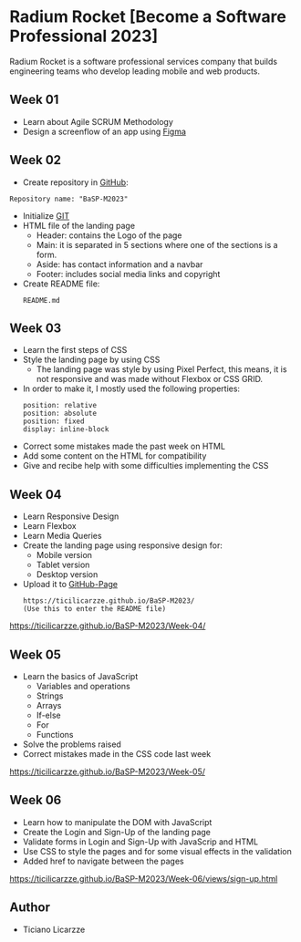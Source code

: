 # Radium Rocket [Become a Software Professional 2023]

Radium Rocket is a software professional services company that builds engineering teams who develop leading mobile and web products.

## Week 01
- Learn about Agile SCRUM Methodology
- Design a screenflow of an app using [Figma] 
  
## Week 02
- Create repository in [GitHub]:
```
Repository name: "BaSP-M2023"
```
- Initialize [GIT]
- HTML file of the landing page
  - Header: contains the Logo of the page
  - Main: it is separated in 5 sections where one of the sections is a form.
  - Aside: has contact information and a navbar
  - Footer: includes social media links and copyright
- Create README file:
  ```
  README.md
  ```

## Week 03
- Learn the first steps of CSS
- Style the landing page by using CSS
  - The landing page was style by using Pixel Perfect, this means, it is not responsive and was made without Flexbox or CSS GRID.
- In order to make it, I mostly used the following properties: 
  ```
  position: relative
  position: absolute
  position: fixed
  display: inline-block
  ```
- Correct some mistakes made the past week on HTML
- Add some content on the HTML for compatibility
- Give and recibe help with some difficulties implementing the CSS

## Week 04
- Learn Responsive Design
- Learn Flexbox
- Learn Media Queries
- Create the landing page using responsive design for:
  - Mobile version
  - Tablet version
  - Desktop version
- Upload it to [GitHub-Page]
   ```
  https://ticilicarzze.github.io/BaSP-M2023/ 
  (Use this to enter the README file)
  ```

https://ticilicarzze.github.io/BaSP-M2023/Week-04/

## Week 05
- Learn the basics of JavaScript
  - Variables and operations
  - Strings
  - Arrays
  - If-else
  - For
  - Functions
- Solve the problems raised
- Correct mistakes made in the CSS code last week

https://ticilicarzze.github.io/BaSP-M2023/Week-05/

## Week 06
- Learn how to manipulate the DOM with JavaScript
- Create the Login and Sign-Up of the landing page
- Validate forms in Login and Sign-Up with JavaScrip and HTML
- Use CSS to style the pages and for some visual effects in the validation
- Added href to navigate between the pages

https://ticilicarzze.github.io/BaSP-M2023/Week-06/views/sign-up.html

## Author
- Ticiano Licarzze


[//]: # (These are reference links used in the body of this note)

[GitHub]: <https://github.com/>
[Figma]: <https://www.figma.com/>
[Git]: <https://git-scm.com/>
[GitHub-Page]: <https://ticilicarzze.github.io/BaSP-M2023/Week-04/>